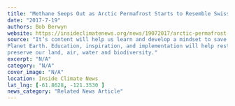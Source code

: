 ```yaml
---
title: "Methane Seeps Out as Arctic Permafrost Starts to Resemble Swiss Cheese"
date: "2017-7-19"
authors: Bob Berwyn
website: https://insideclimatenews.org/news/19072017/arctic-permafrost-melting-methane-emissions-geologic-sources-study/
source: "It’s content will help us learn and develop a mindset to save Our
Planet Earth. Education, inspiration, and implementation will help restore, conserve, and
preserve our land, air, water and biodiversity."
excerpt: "N/A"
category: "N/A"
cover_image: "N/A"
location: Inside Climate News
lat_lng: [-61.8628, -121.3530 ]
news_category: "Related News Article"
---
```

